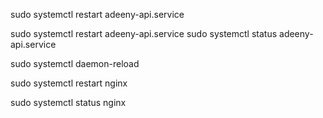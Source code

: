 sudo systemctl restart adeeny-api.service

sudo systemctl restart adeeny-api.service
sudo systemctl status adeeny-api.service

sudo systemctl daemon-reload

sudo systemctl restart nginx

sudo systemctl status nginx